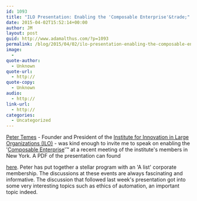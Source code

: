 ```yaml
---
id: 1093
title: "ILO Presentation: Enabling the 'Composable Enterprise'&trade;"
date: 2015-04-02T15:52:14+00:00
author: JM
layout: post
guid: http://www.adamalthus.com/?p=1093
permalink: /blog/2015/04/02/ilo-presentation-enabling-the-composable-enterprise/
image:
  -
quote-author:
  - Unknown
quote-url:
  - http://
quote-copy:
  - Unknown
audio:
  - http://
link-url:
  - http://
categories:
  - Uncategorized
---
```

<a href="http://www.linkedin.com/pub/peter-temes/2/588/170/en" target="_blank">Peter Temes</a> - Founder and President of the <a href="http://www.iloinstitute.org/" target="_blank">Institute for Innovation in Large Organizations (ILO)</a> - was kind enough to invite me to speak on enabling the '[Composable Enterprise](http://www.adamalthus.com/blog/2013/04/04/the-composable-enterprise/ "The Composable Enterprise™")'&trade; at a recent meeting of the institute's members in New York.<!--more--> A PDF of the presentation can found 

<a href="http://www.adamalthus.com/wp-content/uploads/2015/04/Enabling-The-Composable-Enterprise-ILO.pdf" target="_blank">here</a>. Peter has put together a stellar program with an 'A list' corporate membership. The discussions at these events are always fascinating and informative. The discussion that followed last week's presentation got into some very interesting topics such as ethics of automation, an important topic indeed.
